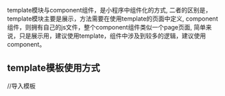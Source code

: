 template模块与component组件，是小程序中组件化的方式,
二者的区别是，template模块主要是展示，方法需要在使用template的页面中定义,
component组件，则拥有自己的js文件，整个component组件类似一个page页面,
简单来说，只是展示用，建议使用template，组件中涉及到较多的逻辑，建议使用component。

template模板使用方式
-----------------------------------------------
<!--index.wxml-->

//导入模板
<import src="../../template/template.wxml" />

<view class="container">
  <!-- 引用template模板，用is="easy"的方式，选择模板 -->
  <template is="easy"  data="{{...str}}" /> //传入参数，必须是对象
  <template is="Davi" />
</view>

/**index.wxss**/

@import "../../template/template.wxss";  //引入template样式
.container{
  display:flex;
}
-------------------------------------------------
组件的使用方式
-------------------------------------------------
page中的使用，与template模板不同，component不需要在wxml中引入，但需要在json中指明使用的组件名及路径。

<!--index.wxml-->
<view class="container">
  <hello name="Easy"/>  //使用hello组件，并传入值为“Easy”的name属性（参数）
</view>

//index.json
{
  "usingComponents":{
    "hello":"/components/hello/hello"  //前面的hello是组件名，可以更改。路径指向使用的组件
  }
}
--------------------------------------------------
//怎么使用字体图标
小程序字体图标转换网站
对ttf的文件进行转换
https://transfonter.org/

--------------------------------------------
【rpx】rpx其实是微信对于rem的一种应用的规定，或者说一种设计的方案，官方上规定屏幕宽度为20rem，规定屏幕宽为750rpx。
1rem = 750/20 rpx